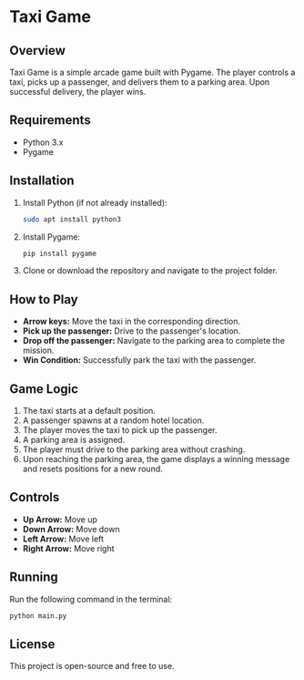 # Taxi Game

## Overview

Taxi Game is a simple arcade game built with Pygame. The player controls a taxi, picks up a passenger, and delivers them to a parking area. Upon successful delivery, the player wins.

## Requirements

- Python 3.x
- Pygame

## Installation

1. Install Python (if not already installed):
   ```sh
   sudo apt install python3
   ```
2. Install Pygame:

   ```sh
   pip install pygame
   ```

3. Clone or download the repository and navigate to the project folder.

## How to Play

- **Arrow keys:** Move the taxi in the corresponding direction.
- **Pick up the passenger:** Drive to the passenger's location.
- **Drop off the passenger:** Navigate to the parking area to complete the mission.
- **Win Condition:** Successfully park the taxi with the passenger.

## Game Logic

1. The taxi starts at a default position.
2. A passenger spawns at a random hotel location.
3. The player moves the taxi to pick up the passenger.
4. A parking area is assigned.
5. The player must drive to the parking area without crashing.
6. Upon reaching the parking area, the game displays a winning message and resets positions for a new round.

## Controls

- **Up Arrow:** Move up
- **Down Arrow:** Move down
- **Left Arrow:** Move left
- **Right Arrow:** Move right

## Running

Run the following command in the terminal:

```sh
python main.py
```

## License

This project is open-source and free to use. 
